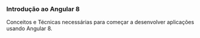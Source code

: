 ### Introdução ao Angular 8

Conceitos e Técnicas necessárias para começar a desenvolver aplicações usando Angular 8.